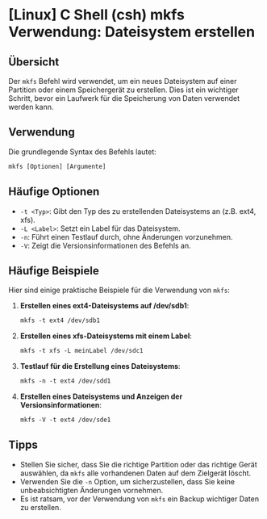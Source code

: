 # [Linux] C Shell (csh) mkfs Verwendung: Dateisystem erstellen

## Übersicht
Der `mkfs` Befehl wird verwendet, um ein neues Dateisystem auf einer Partition oder einem Speichergerät zu erstellen. Dies ist ein wichtiger Schritt, bevor ein Laufwerk für die Speicherung von Daten verwendet werden kann.

## Verwendung
Die grundlegende Syntax des Befehls lautet:

```csh
mkfs [Optionen] [Argumente]
```

## Häufige Optionen
- `-t <Typ>`: Gibt den Typ des zu erstellenden Dateisystems an (z.B. ext4, xfs).
- `-L <Label>`: Setzt ein Label für das Dateisystem.
- `-n`: Führt einen Testlauf durch, ohne Änderungen vorzunehmen.
- `-V`: Zeigt die Versionsinformationen des Befehls an.

## Häufige Beispiele
Hier sind einige praktische Beispiele für die Verwendung von `mkfs`:

1. **Erstellen eines ext4-Dateisystems auf /dev/sdb1**:
   ```csh
   mkfs -t ext4 /dev/sdb1
   ```

2. **Erstellen eines xfs-Dateisystems mit einem Label**:
   ```csh
   mkfs -t xfs -L meinLabel /dev/sdc1
   ```

3. **Testlauf für die Erstellung eines Dateisystems**:
   ```csh
   mkfs -n -t ext4 /dev/sdd1
   ```

4. **Erstellen eines Dateisystems und Anzeigen der Versionsinformationen**:
   ```csh
   mkfs -V -t ext4 /dev/sde1
   ```

## Tipps
- Stellen Sie sicher, dass Sie die richtige Partition oder das richtige Gerät auswählen, da `mkfs` alle vorhandenen Daten auf dem Zielgerät löscht.
- Verwenden Sie die `-n` Option, um sicherzustellen, dass Sie keine unbeabsichtigten Änderungen vornehmen.
- Es ist ratsam, vor der Verwendung von `mkfs` ein Backup wichtiger Daten zu erstellen.